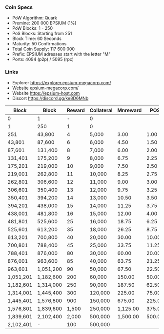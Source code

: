 ### Coin Specs

* PoW Algorithm: Quark
* Premine: 200 000 EPSIUM (1%)
* PoW Blocks: 1 - 250
* PoS Blocks: Starting from 251
* Block Time: 60 Seconds
* Maturity: 50 Confirmations
* Total Coin Supply: 117 600 000
* Prefix: EPSIUM adresses start with the letter "M"
* Ports: 4094 (p2p) / 5095 (rpc)

### Links
* Explorer https://explorer.epsium-megacorp.com/
* Website [epsium-megacorp.com/](https://epsium-megacorp.com/)
* Website https://epsium-host.com
* Discort https://discord.gg/ke8D6MNb

| Block        | Block        | Reward | Collateral | Mnreward | POS    |
|--------------|--------------|--------|------------|----------|--------|
| 0            | 1            | -      | 0          |          |        |
| 1            | 250          | 1      | 0          |          |        |
| 251          | 43,800       | 4      | 5,000      | 3.00     | 1.00   |
| 43,801       | 87,600       | 6      | 6,000      | 4.50     | 1.50   |
| 87,601       | 131,400      | 8      | 7,000      | 6.00     | 2.00   |
| 131,401      | 175,200      | 9      | 8,000      | 6.75     | 2.25   |
| 175,201      | 219,000      | 10     | 9,000      | 7.50     | 2.50   |
| 219,001      | 262,800      | 11     | 10,000     | 8.25     | 2.75   |
| 262,801      | 306,600      | 12     | 11,000     | 9.00     | 3.00   |
| 306,601      | 350,400      | 13     | 12,000     | 9.75     | 3.25   |
| 350,401      | 394,200      | 14     | 13,000     | 10.50    | 3.50   |
| 394,201      | 438,000      | 15     | 14,000     | 11.25    | 3.75   |
| 438,001      | 481,800      | 16     | 15,000     | 12.00    | 4.00   |
| 481,801      | 525,600      | 25     | 16,000     | 18.75    | 6.25   |
| 525,601      | 613,200      | 35     | 18,000     | 26.25    | 8.75   |
| 613,201      | 700,800      | 40     | 20,000     | 30.00    | 10.00  |
| 700,801      | 788,400      | 45     | 25,000     | 33.75    | 11.25  |
| 788,401      | 876,000      | 80     | 30,000     | 60.00    | 20.00  |
| 876,001      | 963,600      | 85     | 40,000     | 63.75    | 21.25  |
| 963,601      | 1,051,200    | 90     | 50,000     | 67.50    | 22.50  |
| 1,051,201    | 1,182,600    | 200    | 60,000     | 150.00   | 50.00  |
| 1,182,601    | 1,314,000    | 250    | 90,000     | 187.50   | 62.50  |
| 1,314,001    | 1,445,400    | 300    | 120,000    | 225.00   | 75.00  |
| 1,445,401    | 1,576,800    | 900    | 150,000    | 675.00   | 225.00 |
| 1,576,801    | 1,839,600    | 1,500  | 250,000    | 1,125.00 | 375.00 |
| 1,839,601    | 2,102,400    | 2,000  | 500,000    | 1,500.00 | 500.00 |
| 2,102,401    | -            | 100    | 500,000    |          |        |
